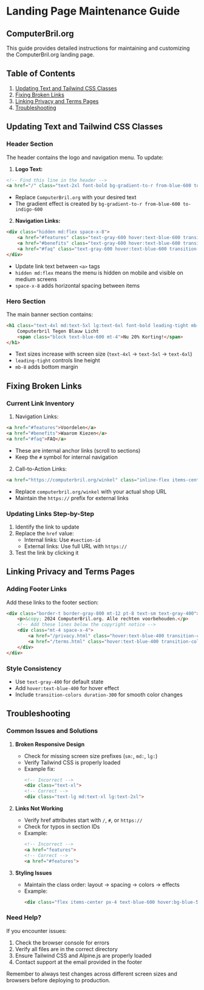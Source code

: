 # Landing Page Maintenance Guide
## ComputerBril.org

This guide provides detailed instructions for maintaining and customizing the ComputerBril.org landing page.

## Table of Contents
1. [Updating Text and Tailwind CSS Classes](#updating-text-and-tailwind-css-classes)
2. [Fixing Broken Links](#fixing-broken-links)
3. [Linking Privacy and Terms Pages](#linking-privacy-and-terms-pages)
4. [Troubleshooting](#troubleshooting)

## Updating Text and Tailwind CSS Classes

### Header Section
The header contains the logo and navigation menu. To update:

1. **Logo Text:**
```html
<!-- Find this line in the header -->
<a href="/" class="text-2xl font-bold bg-gradient-to-r from-blue-600 to-indigo-600 bg-clip-text text-transparent">ComputerBril.org</a>
```
- Replace `ComputerBril.org` with your desired text
- The gradient effect is created by `bg-gradient-to-r from-blue-600 to-indigo-600`

2. **Navigation Links:**
```html
<div class="hidden md:flex space-x-8">
    <a href="#features" class="text-gray-600 hover:text-blue-600 transition-colors duration-300">Voordelen</a>
    <a href="#benefits" class="text-gray-600 hover:text-blue-600 transition-colors duration-300">Waarom Kiezen</a>
    <a href="#faq" class="text-gray-600 hover:text-blue-600 transition-colors duration-300">FAQ</a>
</div>
```
- Update link text between `<a>` tags
- `hidden md:flex` means the menu is hidden on mobile and visible on medium screens
- `space-x-8` adds horizontal spacing between items

### Hero Section
The main banner section contains:

```html
<h1 class="text-4xl md:text-5xl lg:text-6xl font-bold leading-tight mb-8">
    Computerbril Tegen Blauw Licht
    <span class="block text-blue-600 mt-4">Nu 20% Korting!</span>
</h1>
```
- Text sizes increase with screen size (`text-4xl` → `text-5xl` → `text-6xl`)
- `leading-tight` controls line height
- `mb-8` adds bottom margin

## Fixing Broken Links

### Current Link Inventory
1. Navigation Links:
```html
<a href="#features">Voordelen</a>
<a href="#benefits">Waarom Kiezen</a>
<a href="#faq">FAQ</a>
```
- These are internal anchor links (scroll to sections)
- Keep the `#` symbol for internal navigation

2. Call-to-Action Links:
```html
<a href="https://computerbril.org/winkel" class="inline-flex items-center...">
```
- Replace `computerbril.org/winkel` with your actual shop URL
- Maintain the `https://` prefix for external links

### Updating Links Step-by-Step
1. Identify the link to update
2. Replace the `href` value:
   - Internal links: Use `#section-id`
   - External links: Use full URL with `https://`
3. Test the link by clicking it

## Linking Privacy and Terms Pages

### Adding Footer Links
Add these links to the footer section:

```html
<div class="border-t border-gray-800 mt-12 pt-8 text-sm text-gray-400">
    <p>&copy; 2024 ComputerBril.org. Alle rechten voorbehouden.</p>
    <!-- Add these lines below the copyright notice -->
    <div class="mt-4 space-x-4">
        <a href="/privacy.html" class="hover:text-blue-400 transition-colors duration-300">Privacy Policy</a>
        <a href="/terms.html" class="hover:text-blue-400 transition-colors duration-300">Terms of Service</a>
    </div>
</div>
```

### Style Consistency
- Use `text-gray-400` for default state
- Add `hover:text-blue-400` for hover effect
- Include `transition-colors duration-300` for smooth color changes

## Troubleshooting

### Common Issues and Solutions

1. **Broken Responsive Design**
   - Check for missing screen size prefixes (`sm:`, `md:`, `lg:`)
   - Verify Tailwind CSS is properly loaded
   - Example fix:
     ```html
     <!-- Incorrect -->
     <div class="text-xl">
     <!-- Correct -->
     <div class="text-lg md:text-xl lg:text-2xl">
     ```

2. **Links Not Working**
   - Verify href attributes start with `/`, `#`, or `https://`
   - Check for typos in section IDs
   - Example:
     ```html
     <!-- Incorrect -->
     <a href="features">
     <!-- Correct -->
     <a href="#features">
     ```

3. **Styling Issues**
   - Maintain the class order: layout → spacing → colors → effects
   - Example:
     ```html
     <div class="flex items-center px-4 text-blue-600 hover:bg-blue-50">
     ```

### Need Help?
If you encounter issues:
1. Check the browser console for errors
2. Verify all files are in the correct directory
3. Ensure Tailwind CSS and Alpine.js are properly loaded
4. Contact support at the email provided in the footer

Remember to always test changes across different screen sizes and browsers before deploying to production.